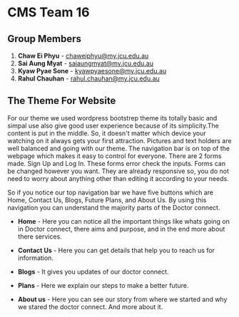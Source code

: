 # **CMS Team 16**

## **Group Members**

1. **Chaw Ei Phyu** - chaweiphyu@my.jcu.edu.au
2. **Sai Aung Myat** - saiaungmyat@my.jcu.edu.au
3. **Kyaw Pyae Sone** - kyawpyaesone@my.jcu.edu.au
4. **Rahul Chauhan** - rahul.chauhan@my.jcu.edu.au

## The Theme For Website 

For our theme we used wordpress bootstrep theme its totally basic and simpal use  also give good user experience because of its simplicity.The content is put in the middle. So, it doesn't matter which device your watching on it always gets your first attraction. Pictures and text holders are well balanced and going with our theme. The navigation bar is on top of the webpage which makes it easy to control for everyone. There are 2 forms made. Sign Up and Log In. These forms error check the inputs. Forms can be changed however you want. They are already responsive so, you do not need to worry about anything other than editing it according to your needs.

So if you notice our top navigation bar we have five buttons which are Home, Contact Us, Blogs, Future Plans, and About Us. By using this navigation you can understand the majority parts of the Doctor connect.

- **Home** - Here you can notice all the important things like whats going on in Doctor connect, there aims and purpose, and in the end more about there services.

- **Contact Us** -  Here you can get details that help you to reach us for information.

- **Blogs** - It gives you updates of our doctor connect.

- **Plans** - Here we explain our steps to make a better future.

- **About us** - Here you can see our story from where we started and why we stared the doctor connect. And more about it.

